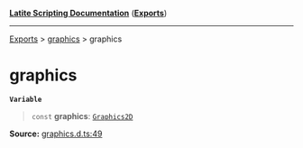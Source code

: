 [**Latite Scripting Documentation**](../../README.md) ([**Exports**](../../exports.md))

---

[Exports](../../exports.md) > [graphics](../index.md) > graphics

# graphics

**`Variable`**

> `const` **graphics**: [`Graphics2D`](../interfaces/interface.Graphics2D.md)

**Source:** [graphics.d.ts:49](https://github.com/LatiteScripting/latitescripting.github.io/blob/5c02322/definitions/graphics.d.ts#L49)
